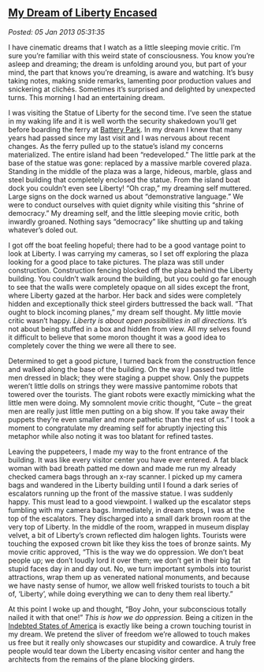  
[My Dream of Liberty Encased](http://bakerjd99.wordpress.com/2013/01/04/my-dream-of-liberty-encased/)
-----------------------------------------------------------------------------------------------------

*Posted: 05 Jan 2013 05:31:35*

I have cinematic dreams that I watch as a little sleeping movie critic.
I’m sure you’re familiar with this weird state of consciousness. You
know you’re asleep and dreaming; the dream is unfolding around you, but
part of your mind, the part that knows you’re dreaming, is aware and
watching. It’s busy taking notes, making snide remarks, lamenting poor
production values and snickering at clichés. Sometimes it’s surprised
and delighted by unexpected turns. This morning I had an entertaining
dream.

I was visiting the Statue of Liberty for the second time. I’ve seen the
statue in my waking life and it is well worth the security shakedown
you’ll get before boarding the ferry at [Battery
Park](http://www.statuecruises.com/pd\_directions.html). In my dream I
knew that many years had passed since my last visit and I was nervous
about recent changes. As the ferry pulled up to the statue’s island my
concerns materialized. The entire island had been “redeveloped.” The
little park at the base of the statue was gone: replaced by a massive
marble covered plaza. Standing in the middle of the plaza was a large,
hideous, marble, glass and steel building that completely enclosed the
statue. From the island boat dock you couldn’t even see Liberty! “Oh
crap,” my dreaming self muttered. Large signs on the dock warned us
about “demonstrative language.” We were to conduct ourselves with quiet
dignity while visiting this “shrine of democracy.” My dreaming self, and
the little sleeping movie critic, both inwardly groaned. Nothing says
“democracy” like shutting up and taking whatever’s doled out.

I got off the boat feeling hopeful; there had to be a good vantage point
to look at Liberty. I was carrying my cameras, so I set off exploring
the plaza looking for a good place to take pictures. The plaza was still
under construction. Construction fencing blocked off the plaza behind
the Liberty building. You couldn’t walk around the building, but you
could go far enough to see that the walls were completely opaque on all
sides except the front, where Liberty gazed at the harbor. Her back and
sides were completely hidden and exceptionally thick steel girders
buttressed the back wall. “That ought to block incoming planes,” my
dream self thought. My little movie critic wasn’t happy. *Liberty is
about open possibilities in all directions.* It’s not about being
stuffed in a box and hidden from view. All my selves found it difficult
to believe that some moron thought it was a good idea to completely
cover the thing we were all there to see.

Determined to get a good picture, I turned back from the construction
fence and walked along the base of the building. On the way I passed two
little men dressed in black; they were staging a puppet show. Only the
puppets weren’t little dolls on strings they were massive pantomime
robots that towered over the tourists. The giant robots were exactly
mimicking what the little men were doing. My somnolent movie critic
thought, “Cute – the great men are really just little men putting on a
big show. If you take away their puppets they’re even smaller and more
pathetic than the rest of us.” I took a moment to congratulate my
dreaming self for abruptly injecting this metaphor while also noting it
was too blatant for refined tastes.

Leaving the puppeteers, I made my way to the front entrance of the
building. It was like every visitor center you have ever entered. A fat
black woman with bad breath patted me down and made me run my already
checked camera bags through an x-ray scanner. I picked up my camera bags
and wandered in the Liberty building until I found a dark series of
escalators running up the front of the massive statue. I was suddenly
happy. This must lead to a good viewpoint. I walked up the escalator
steps fumbling with my camera bags. Immediately, in dream steps, I was
at the top of the escalators. They discharged into a small dark brown
room at the very top of Liberty. In the middle of the room, wrapped in
museum display velvet, a bit of Liberty’s crown reflected dim halogen
lights. Tourists were touching the exposed crown bit like they kiss the
toes of bronze saints. My movie critic approved, “This is the way we do
oppression. We don’t beat people up; we don’t loudly lord it over them;
we don’t get in their big fat stupid faces day in and day out. No, we
turn important symbols into tourist attractions, wrap them up as
venerated national monuments, and because we have nasty sense of humor,
we allow well frisked tourists to touch a bit of, ‘Liberty’, while doing
everything we can to deny them real liberty.”

At this point I woke up and thought, “Boy John, your subconscious
totally nailed it with that one!” *This is how we do oppression.* Being
a citizen in the [Indebted States of
America](http://www.usdebtclock.org/) is exactly like being a crown
touching tourist in my dream. We pretend the sliver of freedom we’re
allowed to touch makes us free but it really only showcases our
stupidity and cowardice. A truly free people would tear down the Liberty
encasing visitor center and hang the architects from the remains of the
plane blocking girders.
